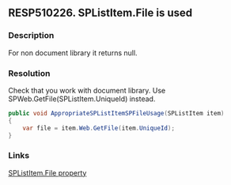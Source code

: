 ## RESP510226. SPListItem.File is used

### Description
For non document library it returns null.

### Resolution
Check that you work with document library. Use SPWeb.GetFile(SPListItem.UniqueId) instead.

```cs
public void AppropriateSPListItemSPFileUsage(SPListItem item)
{
    var file = item.Web.GetFile(item.UniqueId);
}
```

### Links
[SPListItem.File property](https://msdn.microsoft.com/en-us/library/microsoft.sharepoint.splistitem.file.aspx)